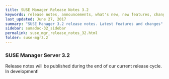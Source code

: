 ```yaml
---
title: SUSE Manager Release Notes 3.2
keywords: release notes, announcements, what's new, new features, changelog
last_updated: June 27, 2017
summary: "SUSE Manager 3.2 release notes. Latest features and changes"
sidebar: sumadoc-32_sidebar
permalink: suse_mgr_release_notes_32.html
folder: suse-mgr3.2
---
```


### SUSE Manager Server 3.2

Release notes will be published during the end of our current release cycle.
In development!
